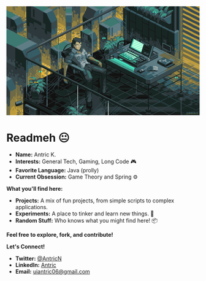<img src="assets/pixel-art-kirokaze-19.gif" alt="meh.">

# Readmeh 😐

* **Name:** Antric K. 
* **Interests:** General Tech, Gaming, Long Code 🎮
* **Favorite Language:** Java (prolly) 
* **Current Obsession:** Game Theory and Spring ⚙️

**What you'll find here:**

* **Projects:** A mix of fun projects, from simple scripts to complex applications. 
* **Experiments:** A place to tinker and learn new things. 🧪
* **Random Stuff:** Who knows what you might find here! 📦

**Feel free to explore, fork, and contribute!** 



**Let's Connect!** 
* **Twitter:** [@AntricN](https://twitter.com/AntricN)
* **LinkedIn:** [Antric](https://www.linkedin.com/in/antric-k/)
* **Email:** [uiantric06@gmail.com](mailto:uiantric06@gmail.com)

